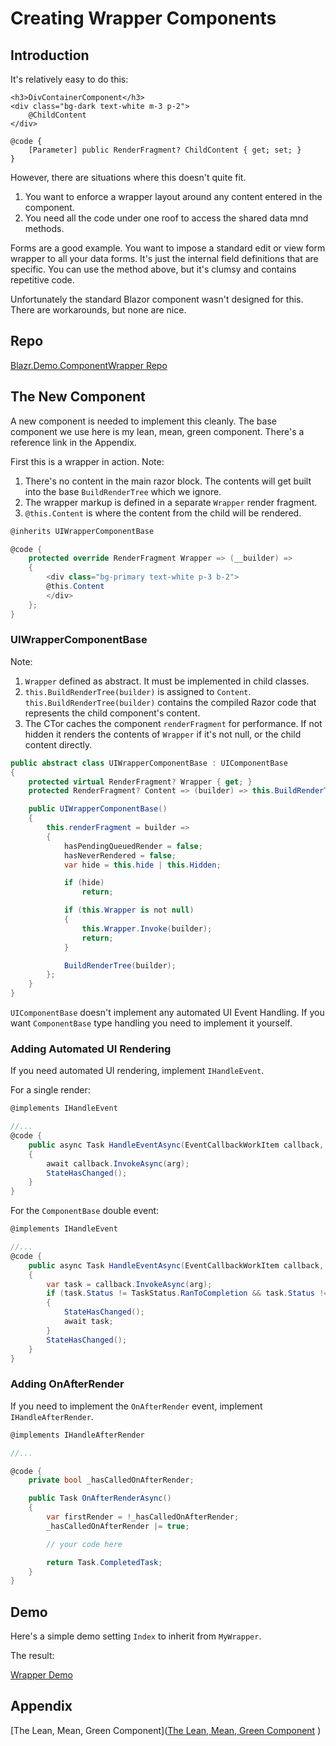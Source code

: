 # Creating Wrapper Components

## Introduction

It's relatively easy to do this:

```
<h3>DivContainerComponent</h3>
<div class="bg-dark text-white m-3 p-2">
    @ChildContent
</div>

@code {
    [Parameter] public RenderFragment? ChildContent { get; set; }
}
```

However, there are situations where this doesn't quite fit.  

1. You want to enforce a wrapper layout around any content entered in the component.
2. You need all the code under one roof to access the shared data mnd methods.

Forms are a good example.  You want to impose a standard edit or view form wrapper to all your data forms.  It's just the internal field definitions that are specific.  You can use the method above, but it's clumsy and contains repetitive code.

Unfortunately the standard Blazor component wasn't designed for this.  There are workarounds, but none are nice.

## Repo

[Blazr.Demo.ComponentWrapper Repo](https://github.com/ShaunCurtis/Blazr.Demo.ComponentWrapper)

## The New Component

A new component is needed to implement this cleanly.  The base component we use here is my lean, mean, green component.  There's a reference link in the Appendix.

First this is a wrapper in action.  Note:

1. There's no content in the main razor block.  The contents will get built into the base `BuildRenderTree` which we ignore.
2. The wrapper markup is defined in a separate `Wrapper` render fragment.
3. `@this.Content` is where the content from the child will be rendered.

```csharp
@inherits UIWrapperComponentBase

@code {
    protected override RenderFragment Wrapper => (__builder) =>
    {
        <div class="bg-primary text-white p-3 b-2">
        @this.Content
        </div>
    };
}
```

### UIWrapperComponentBase

Note:

1. `Wrapper` defined as abstract.  It must be implemented in child classes.
2. `this.BuildRenderTree(builder)` is assigned to `Content`.  `this.BuildRenderTree(builder)` contains the compiled Razor code that represents the child component's content. 
3. The CTor caches the component `renderFragment` for performance.  If not hidden it renders the contents of `Wrapper` if it's not null, or the child content directly.

```csharp
public abstract class UIWrapperComponentBase : UIComponentBase
{
    protected virtual RenderFragment? Wrapper { get; }
    protected RenderFragment? Content => (builder) => this.BuildRenderTree(builder);

    public UIWrapperComponentBase()
    {
        this.renderFragment = builder =>
        {
            hasPendingQueuedRender = false;
            hasNeverRendered = false;
            var hide = this.hide | this.Hidden;

            if (hide)
                return;

            if (this.Wrapper is not null)
            {
                this.Wrapper.Invoke(builder);
                return;
            }

            BuildRenderTree(builder);
        };
    }
}
```

`UIComponentBase` doesn't implement any automated UI Event Handling.  If you want `ComponentBase` type handling you need to implement it yourself.

### Adding Automated UI Rendering

If you need automated UI rendering, implement `IHandleEvent`.

For a single render:

```csharp
@implements IHandleEvent

//...
@code {
    public async Task HandleEventAsync(EventCallbackWorkItem callback, object? arg)
    {
        await callback.InvokeAsync(arg);
        StateHasChanged();
    }
}
```

For the `ComponentBase` double event:

```csharp
@implements IHandleEvent

//...
@code {
    public async Task HandleEventAsync(EventCallbackWorkItem callback, object? arg)
    {
        var task = callback.InvokeAsync(arg);
        if (task.Status != TaskStatus.RanToCompletion && task.Status != TaskStatus.Canceled)
        {
            StateHasChanged();
            await task;
        }
        StateHasChanged();
    }
}
```

### Adding OnAfterRender

If you need to implement the `OnAfterRender` event, implement `IHandleAfterRender`.

```csharp
@implements IHandleAfterRender

//...

@code {
    private bool _hasCalledOnAfterRender;

    public Task OnAfterRenderAsync()
    {
        var firstRender = !_hasCalledOnAfterRender;
        _hasCalledOnAfterRender |= true;

        // your code here

        return Task.CompletedTask;
    }
}
```

## Demo

Here's a simple demo setting `Index` to inherit from `MyWrapper`.

The result:
 
[Wrapper Demo](./assets/Wrapper-Components/wrapper-demo.png)

## Appendix

[The Lean, Mean, Green Component]([The Lean, Mean, Green Component](https://shauncurtis.github.io/Building-Blazor-Applications/Leaner-Meaner-Greener-Components.html)
)
